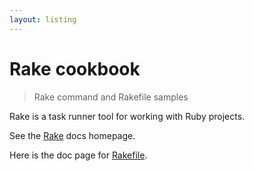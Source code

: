 ```yaml
---
layout: listing
---
```

# Rake cookbook
> Rake command and Rakefile samples

Rake is a task runner tool for working with Ruby projects.

See the [Rake](https://ruby.github.io/rake/) docs homepage.

Here is the doc page for [Rakefile](https://ruby.github.io/rake/doc/rakefile_rdoc.html).
